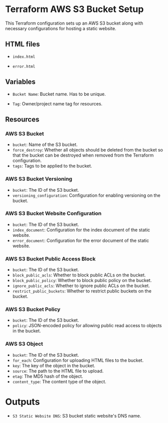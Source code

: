 # Terraform AWS S3 Bucket Setup

This Terraform configuration sets up an AWS S3 bucket along with necessary configurations for hosting a static website.

## HTML files

- `index.html`

- `error.html`

## Variables

- `Bucket Name`: Bucket name. Has to be unique.

- `Tag`: Owner/project name tag for resources.

## Resources

### AWS S3 Bucket

- `bucket`: Name of the S3 bucket.
- `force_destroy`: Whether all objects should be deleted from the bucket so that the bucket can be destroyed when removed from the Terraform configuration.
- `tags`: Tags to be applied to the bucket.

### AWS S3 Bucket Versioning

- `bucket`: The ID of the S3 bucket.
- `versioning_configuration`: Configuration for enabling versioning on the bucket.

### AWS S3 Bucket Website Configuration

- `bucket`: The ID of the S3 bucket.
- `index_document`: Configuration for the index document of the static website.
- `error_document`: Configuration for the error document of the static website.

### AWS S3 Bucket Public Access Block

- `bucket`: The ID of the S3 bucket.
- `block_public_acls`: Whether to block public ACLs on the bucket.
- `block_public_policy`: Whether to block public policy on the bucket.
- `ignore_public_acls`: Whether to ignore public ACLs on the bucket.
- `restrict_public_buckets`: Whether to restrict public buckets on the bucket.

### AWS S3 Bucket Policy

- `bucket`: The ID of the S3 bucket.
- `policy`: JSON-encoded policy for allowing public read access to objects in the bucket.

### AWS S3 Object

- `bucket`: The ID of the S3 bucket.
- `for_each`: Configuration for uploading HTML files to the bucket.
- `key`: The key of the object in the bucket.
- `source`: The path to the HTML file to upload.
- `etag`: The MD5 hash of the object.
- `content_type`: The content type of the object.

# Outputs

- `S3 Static Website DNS`: S3 bucket static website's DNS name.
